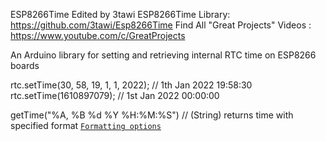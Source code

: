 ESP8266Time Edited by 3tawi
ESP8266Time Library: https://github.com/3tawi/Esp8266Time
Find All "Great Projects" Videos : https://www.youtube.com/c/GreatProjects

An Arduino library for setting and retrieving internal RTC time on ESP8266 boards

  rtc.setTime(30, 58, 19, 1, 1, 2022);  // 1th Jan 2022 19:58:30
  rtc.setTime(1610897079);  // 1st Jan 2022 00:00:00

getTime("%A, %B %d %Y %H:%M:%S")   // (String) returns time with specified format 
[`Formatting options`](http://www.cplusplus.com/reference/ctime/strftime/)
